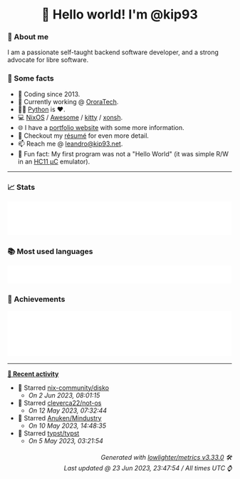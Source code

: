 <!-- README template, populated using this action:
     https://github.com/kip93/kip93/blob/main/.github/workflows/readme.yml. -->

<h1 align="center">👋 Hello world! I'm @kip93</h1> <!-- LOGIN => username -->

### 👤 About me

I am a passionate self-taught backend software developer, and a strong advocate for libre software.


### 💬 Some facts

* 📅 Coding since 2013.
* 💼 Currently working @ [OroraTech](https://ororatech.com/).
* 👨‍💻 [Python](https://github.com/search?q=user%3Akip93&l=python) is ❤️. <!-- LOGIN => username -->
* 💻 [NixOS](https://github.com/NixOS/) /
     [Awesome](https://github.com/awesomeWM/) /
     [kitty](https://github.com/kovidgoyal/kitty/) /
     [xonsh](https://github.com/xonsh/).
* 🌐 I have a [portfolio website](https://kip93.net/) with some more information.
* 📝 Checkout my [résumé](https://kip93.net/resume/) for even more detail.
* 📫 Reach me @ [leandro@kip93.net](mailto:leandro@kip93.net).
* 🎲 Fun fact: My first program was not a "Hello World" (it was simple R/W in an [HC11 µC](https://en.wikipedia.org/wiki/68HC11) emulator).


-----------------------------------------------------------------------------------------------------------------------


### 📈 Stats

![](./stats.svg)


### 📚 Most used languages <!-- by percentage, in decreasing order -->

![](./languages.svg)


### 🏅 Achievements

![](./achievements.svg)


-----------------------------------------------------------------------------------------------------------------------


**[📰 Recent activity](https://github.com/kip93)**
* 🌟 Starred [nix-community/disko](https://github.com/nix-community/disko)
  * *On 2 Jun 2023, 08:01:15*
* 🌟 Starred [cleverca22/not-os](https://github.com/cleverca22/not-os)
  * *On 12 May 2023, 07:32:44*
* 🌟 Starred [Anuken/Mindustry](https://github.com/Anuken/Mindustry)
  * *On 10 May 2023, 14:48:35*
* 🌟 Starred [typst/typst](https://github.com/typst/typst)
  * *On 5 May 2023, 03:21:54*
 <!-- Last activity -->


<h6 align="right"><em>
    Generated with <a href="https://github.com/lowlighter/metrics/tree/latest/">lowlighter/metrics v3.33.0</a> 🛠️<br> <!-- VERSION => MAJOR.minor.patch -->
    Last updated @ 23 Jun 2023, 23:47:54 / All times UTC ⌚ <!-- meta.generated => DD/MM/YYYY, hh:mm -->
</em></h6>
